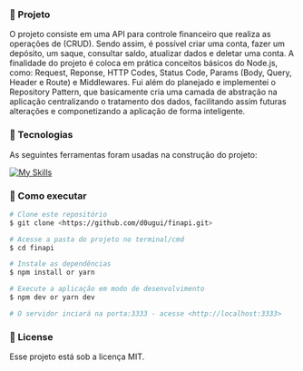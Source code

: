 ### 📖 Projeto

O projeto consiste em uma API para controle financeiro que realiza as operações de (CRUD). Sendo assim, é possível criar uma conta, fazer um depósito, um saque, consultar saldo, atualizar dados e deletar uma conta. A finalidade do projeto é coloca em prática conceitos básicos do Node.js, como: Request, Reponse, HTTP Codes, Status Code, Params (Body, Query, Header e Route) e Middlewares. Fui além do planejado e implementei o Repository Pattern, que basicamente cria uma camada de abstração na aplicação centralizando o tratamento dos dados, facilitando assim futuras alterações e componetizando a aplicação de forma inteligente.

### 🧪 Tecnologias

As seguintes ferramentas foram usadas na construção do projeto:

[![My Skills](https://skillicons.dev/icons?i=js,nodejs,express)](https://skillicons.dev)

### 🚀 Como executar

```bash
# Clone este repositório
$ git clone <https://github.com/d0ugui/finapi.git>

# Acesse a pasta do projeto no terminal/cmd
$ cd finapi

# Instale as dependências
$ npm install or yarn

# Execute a aplicação em modo de desenvolvimento
$ npm dev or yarn dev

# O servidor inciará na porta:3333 - acesse <http://localhost:3333>
```

### 📝 License

Esse projeto está sob a licença MIT.
